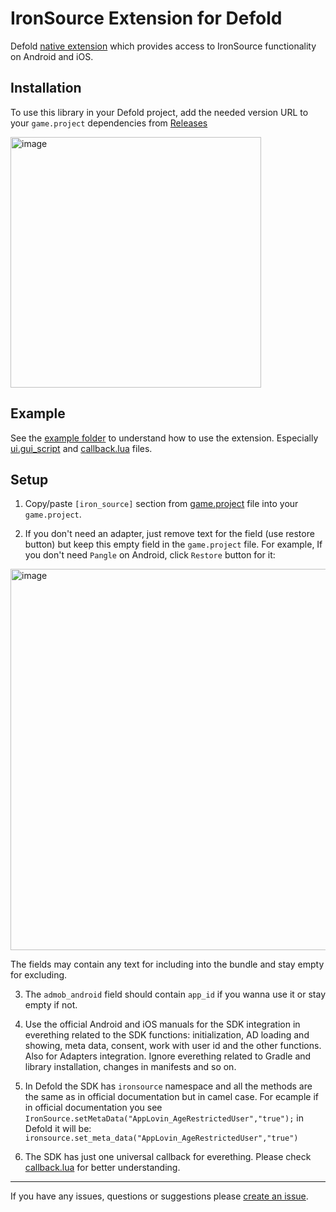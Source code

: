 # IronSource Extension for Defold

Defold [native extension](https://www.defold.com/manuals/extensions/) which provides access to IronSource functionality on Android and iOS.

## Installation
To use this library in your Defold project, add the needed version URL to your `game.project` dependencies from [Releases](https://github.com/defold/extension-ironsource/releases)

<img width="401" alt="image" src="https://user-images.githubusercontent.com/2209596/202223571-c77f0304-5202-4314-869d-7a90bbeec5ec.png">

## Example

See the [example folder](https://github.com/defold/extension-ironsource/tree/main/example) to understand how to use the extension. Especially [ui.gui_script](https://github.com/defold/extension-ironsource/blob/main/example/main.gui_script) and [callback.lua](https://github.com/defold/extension-ironsource/blob/main/example/callback.lua) files.

## Setup

1. Copy/paste `[iron_source]` section from [game.project](https://github.com/defold/extension-ironsource/blob/main/game.project) file into your `game.project`.

2. If you don't need an adapter, just remove text for the field (use restore button) but keep this empty field in the `game.project` file.
For example, If you don't need `Pangle` on Android, click `Restore` button for it:

<img width="610" alt="image" src="https://user-images.githubusercontent.com/2209596/235677588-5b387f86-f9b7-4a91-9d92-2a40195a70a3.png">

The fields may contain any text for including into the bundle and stay empty for excluding.

3. The `admob_android` field should contain `app_id` if you wanna use it or stay empty if not.

4. Use the official Android and iOS manuals for the SDK integration in everething related to the SDK functions: initialization, AD loading and showing, meta data, consent, work with user id and the other functions. Also for Adapters integration. Ignore everething related to Gradle and library installation, changes in manifests and so on.

5. In Defold the SDK has `ironsource` namespace and all the methods are the same as in official documentation but in camel case. For ecample if in official documentation you see `IronSource.setMetaData("AppLovin_AgeRestrictedUser","true");` in Defold it will be: `ironsource.set_meta_data("AppLovin_AgeRestrictedUser","true")`

6. The SDK has just one universal callback for everething. Please check [callback.lua](https://github.com/defold/extension-ironsource/blob/main/example/callback.lua) for better understanding.

---

If you have any issues, questions or suggestions please [create an issue](https://github.com/defold/extension-ironsource/issues).
